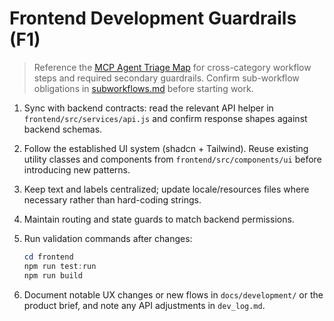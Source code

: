 # Frontend Development Guardrails (F1)

> Reference the [MCP Agent Triage Map](README.md#quick-links) for cross-category workflow steps and required secondary guardrails.
> Confirm sub-workflow obligations in [subworkflows.md](subworkflows.md) before starting work.

1. Sync with backend contracts: read the relevant API helper in `frontend/src/services/api.js` and confirm response shapes against backend schemas.
2. Follow the established UI system (shadcn + Tailwind). Reuse existing utility classes and components from `frontend/src/components/ui` before introducing new patterns.
3. Keep text and labels centralized; update locale/resources files where necessary rather than hard-coding strings.
4. Maintain routing and state guards to match backend permissions.
5. Run validation commands after changes:

   ```powershell
   cd frontend
   npm run test:run
   npm run build
   ```

6. Document notable UX changes or new flows in `docs/development/` or the product brief, and note any API adjustments in `dev_log.md`.

